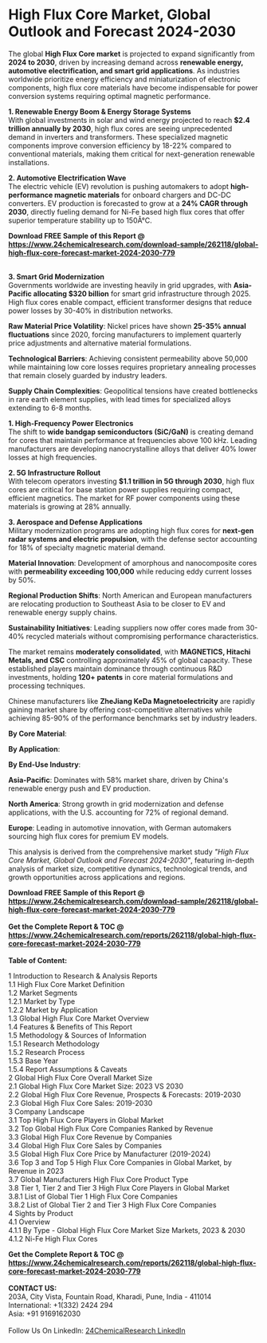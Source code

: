 <h1>High Flux Core Market, Global Outlook and Forecast 2024-2030</h1><p>The global <strong>High Flux Core market</strong> is projected to expand significantly from <strong>2024 to 2030</strong>, driven by increasing demand across <strong>renewable energy, automotive electrification, and smart grid applications</strong>. As industries worldwide prioritize energy efficiency and miniaturization of electronic components, high flux core materials have become indispensable for power conversion systems requiring optimal magnetic performance.</p><p><strong>1. Renewable Energy Boom &amp; Energy Storage Systems</strong><br>
With global investments in solar and wind energy projected to reach <strong>$2.4 trillion annually by 2030</strong>, high flux cores are seeing unprecedented demand in inverters and transformers. These specialized magnetic components improve conversion efficiency by 18-22% compared to conventional materials, making them critical for next-generation renewable installations.</p><p><strong>2. Automotive Electrification Wave</strong><br>
The electric vehicle (EV) revolution is pushing automakers to adopt <strong>high-performance magnetic materials</strong> for onboard chargers and DC-DC converters. EV production is forecasted to grow at a <strong>24% CAGR through 2030</strong>, directly fueling demand for Ni-Fe based high flux cores that offer superior temperature stability up to 150Â°C.</p><div><b>Download FREE Sample of this Report @ 
            <a href="https://www.24chemicalresearch.com/download-sample/262118/global-high-flux-core-forecast-market-2024-2030-779">
            https://www.24chemicalresearch.com/download-sample/262118/global-high-flux-core-forecast-market-2024-2030-779</a></b></div><br><p><strong>3. Smart Grid Modernization</strong><br>
Governments worldwide are investing heavily in grid upgrades, with <strong>Asia-Pacific allocating $320 billion</strong> for smart grid infrastructure through 2025. High flux cores enable compact, efficient transformer designs that reduce power losses by 30-40% in distribution networks.</p><p><strong>Raw Material Price Volatility</strong>: Nickel prices have shown <strong>25-35% annual fluctuations</strong> since 2020, forcing manufacturers to implement quarterly price adjustments and alternative material formulations.</p><p><strong>Technological Barriers</strong>: Achieving consistent permeability above 50,000 while maintaining low core losses requires proprietary annealing processes that remain closely guarded by industry leaders.</p><p><strong>Supply Chain Complexities</strong>: Geopolitical tensions have created bottlenecks in rare earth element supplies, with lead times for specialized alloys extending to 6-8 months.</p><p><strong>1. High-Frequency Power Electronics</strong><br>
The shift to <strong>wide bandgap semiconductors (SiC/GaN)</strong> is creating demand for cores that maintain performance at frequencies above 100 kHz. Leading manufacturers are developing nanocrystalline alloys that deliver 40% lower losses at high frequencies.</p><p><strong>2. 5G Infrastructure Rollout</strong><br>
With telecom operators investing <strong>$1.1 trillion in 5G through 2030</strong>, high flux cores are critical for base station power supplies requiring compact, efficient magnetics. The market for RF power components using these materials is growing at 28% annually.</p><p><strong>3. Aerospace and Defense Applications</strong><br>
Military modernization programs are adopting high flux cores for <strong>next-gen radar systems and electric propulsion</strong>, with the defense sector accounting for 18% of specialty magnetic material demand.</p><p><strong>Material Innovation</strong>: Development of amorphous and nanocomposite cores with <strong>permeability exceeding 100,000</strong> while reducing eddy current losses by 50%.</p><p><strong>Regional Production Shifts</strong>: North American and European manufacturers are relocating production to Southeast Asia to be closer to EV and renewable energy supply chains.</p><p><strong>Sustainability Initiatives</strong>: Leading suppliers now offer cores made from 30-40% recycled materials without compromising performance characteristics.</p><p>The market remains <strong>moderately consolidated</strong>, with <strong>MAGNETICS, Hitachi Metals, and CSC</strong> controlling approximately 45% of global capacity. These established players maintain dominance through continuous R&amp;D investments, holding <strong>120+ patents</strong> in core material formulations and processing techniques.</p><p>Chinese manufacturers like <strong>ZheJiang KeDa Magnetoelectricity</strong> are rapidly gaining market share by offering cost-competitive alternatives while achieving 85-90% of the performance benchmarks set by industry leaders.</p><p><strong>By Core Material</strong>:</p><p><strong>By Application</strong>:</p><p><strong>By End-Use Industry</strong>:</p><p><strong>Asia-Pacific</strong>: Dominates with 58% market share, driven by China's renewable energy push and EV production.</p><p><strong>North America</strong>: Strong growth in grid modernization and defense applications, with the U.S. accounting for 72% of regional demand.</p><p><strong>Europe</strong>: Leading in automotive innovation, with German automakers sourcing high flux cores for premium EV models.</p><p>This analysis is derived from the comprehensive market study <em>"High Flux Core Market, Global Outlook and Forecast 2024-2030"</em>, featuring in-depth analysis of market size, competitive dynamics, technological trends, and growth opportunities across applications and regions.</p><div><b>Download FREE Sample of this Report @ 
            <a href="https://www.24chemicalresearch.com/download-sample/262118/global-high-flux-core-forecast-market-2024-2030-779">
            https://www.24chemicalresearch.com/download-sample/262118/global-high-flux-core-forecast-market-2024-2030-779</a></b></div><br><div><b>Get the Complete Report & TOC @ 
            <a href="https://www.24chemicalresearch.com/reports/262118/global-high-flux-core-forecast-market-2024-2030-779">
            https://www.24chemicalresearch.com/reports/262118/global-high-flux-core-forecast-market-2024-2030-779</a></b></div><br>
            <b>Table of Content:</b><p>1 Introduction to Research & Analysis Reports<br />
    1.1 High Flux Core Market Definition<br />
    1.2 Market Segments<br />
        1.2.1 Market by Type<br />
        1.2.2 Market by Application<br />
    1.3 Global High Flux Core Market Overview<br />
    1.4 Features & Benefits of This Report<br />
    1.5 Methodology & Sources of Information<br />
        1.5.1 Research Methodology<br />
        1.5.2 Research Process<br />
        1.5.3 Base Year<br />
        1.5.4 Report Assumptions & Caveats<br />
2 Global High Flux Core Overall Market Size<br />
    2.1 Global High Flux Core Market Size: 2023 VS 2030<br />
    2.2 Global High Flux Core Revenue, Prospects & Forecasts: 2019-2030<br />
    2.3 Global High Flux Core Sales: 2019-2030<br />
3 Company Landscape<br />
    3.1 Top High Flux Core Players in Global Market<br />
    3.2 Top Global High Flux Core Companies Ranked by Revenue<br />
    3.3 Global High Flux Core Revenue by Companies<br />
    3.4 Global High Flux Core Sales by Companies<br />
    3.5 Global High Flux Core Price by Manufacturer (2019-2024)<br />
    3.6 Top 3 and Top 5 High Flux Core Companies in Global Market, by Revenue in 2023<br />
    3.7 Global Manufacturers High Flux Core Product Type<br />
    3.8 Tier 1, Tier 2 and Tier 3 High Flux Core Players in Global Market<br />
        3.8.1 List of Global Tier 1 High Flux Core Companies<br />
        3.8.2 List of Global Tier 2 and Tier 3 High Flux Core Companies<br />
4 Sights by Product<br />
    4.1 Overview<br />
        4.1.1 By Type - Global High Flux Core Market Size Markets, 2023 & 2030<br />
        4.1.2 Ni-Fe High Flux Cores<br />
       </p><div><b>Get the Complete Report & TOC @ 
            <a href="https://www.24chemicalresearch.com/reports/262118/global-high-flux-core-forecast-market-2024-2030-779">
            https://www.24chemicalresearch.com/reports/262118/global-high-flux-core-forecast-market-2024-2030-779</a></b></div><br><b>CONTACT US:</b><br>
            203A, City Vista, Fountain Road, Kharadi, Pune, India - 411014<br>
            International: +1(332) 2424 294<br>
            Asia: +91 9169162030 <br><br>
            Follow Us On LinkedIn: <a href="https://www.linkedin.com/company/24chemicalresearch/">24ChemicalResearch LinkedIn</a>